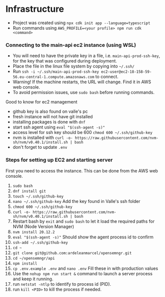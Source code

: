 # Infrastructure

- Project was created using `npx cdk init app --language=typescript`
- Run commands using `AWS_PROFILE=<your profile> npm run cdk <command>`

### Connecting to the main-api ec2 instance (using WSL)

- You will need to have the private key in a file, i.e. `main-api-prod-ssh-key`, for the key that was configured during deployment.
- Place the file in the linux file system by copying into `~/.ssh/`
- Run `ssh -i ~/.ssh/main-api-prod-ssh-key ec2-user@ec2-18-158-59-56.eu-central-1.compute.amazonaws.com` to connect.
- Warning! If the machine restarts, the URL will change. Find it in AWS web console.
- To avoid permission issues, use `sudo bash` before running commands.

Good to know for ec2 management

- github key is also found on valle's pc
- fresh instance will not have git installed
- installing packages is done with `dnf`
- start ssh agent using `eval "$(ssh-agent -s)"`
- access level for ssh key should be 600 `chmod 600 ~/.ssh/github-key`
- nvm is installed with `curl -o- https://raw.githubusercontent.com/nvm-sh/nvm/v0.40.1/install.sh | bash`
- don't forget to update `.env`

### Steps for setting up EC2 and starting server

First you need to access the instance. This can be done from the AWS web console.

<!-- TODO (Valle) -> Create a shell script that does most of this in one run -->
<!-- TODO (Valle) -> Have the script run a node file that creates the .env required for the app -->

1. `sudo bash`
1. `dnf install git`
1. `touch ~/.ssh/github-key`
1. `nano ~/.ssh/github-key` Add the key found in Valle's ssh folder
1. `chmod 600 ~/.ssh/github-key`
1. `curl -o- https://raw.githubusercontent.com/nvm-sh/nvm/v0.40.1/install.sh | bash`
1. Restart bash by `exit` and `sudo bash` to let it load the required paths for NVM (Node Version Manager)
1. `nvm install 20.12.2`
1. `eval "$(ssh-agent -s)"` Should show the agent process id to confirm
1. `ssh-add ~/.ssh/github-key`
1. `cd ~`
1. `git clone git@github.com:ardeleanmarcel/xpensemngr.git`
1. `cd ~/xpensemngr/api`
1. `npm install`
1. `cp .env.example .env` and `nano .env` Fill these in with production values
1. Use the `nohup npm run start &` command to launch a server process and keep it running.
1. run `netstat -ntlp` to identify to process id (PID).
1. run `kill <PID>` to kill the process if needed.
